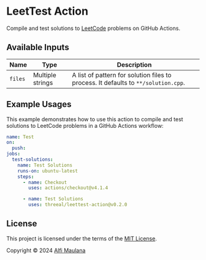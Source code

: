 # LeetTest Action

Compile and test solutions to [LeetCode](https://leetcode.com/) problems on GitHub Actions.

## Available Inputs

| Name    | Type             | Description                                                                        |
| ------- | ---------------- | ---------------------------------------------------------------------------------- |
| `files` | Multiple strings | A list of pattern for solution files to process. It defaults to `**/solution.cpp`. |

## Example Usages

This example demonstrates how to use this action to compile and test solutions to LeetCode problems in a GitHub Actions workflow:

```yaml
name: Test
on:
  push:
jobs:
  test-solutions:
    name: Test Solutions
    runs-on: ubuntu-latest
    steps:
      - name: Checkout
        uses: actions/checkout@v4.1.4

      - name: Test Solutions
        uses: threeal/leettest-action@v0.2.0
```

## License

This project is licensed under the terms of the [MIT License](./LICENSE).

Copyright © 2024 [Alfi Maulana](https://github.com/threeal/)
